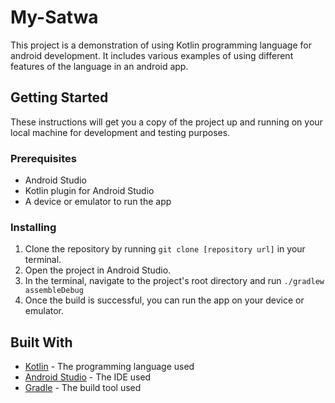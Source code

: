 # My-Satwa

This project is a demonstration of using Kotlin programming language for android development. It includes various examples of using different features of the language in an android app.

## Getting Started

These instructions will get you a copy of the project up and running on your local machine for development and testing purposes.

### Prerequisites

- Android Studio
- Kotlin plugin for Android Studio
- A device or emulator to run the app

### Installing

1. Clone the repository by running `git clone [repository url]` in your terminal.
2. Open the project in Android Studio.
3. In the terminal, navigate to the project's root directory and run `./gradlew assembleDebug`
4. Once the build is successful, you can run the app on your device or emulator.

## Built With

- [Kotlin](https://kotlinlang.org/) - The programming language used
- [Android Studio](https://developer.android.com/studio) - The IDE used
- [Gradle](https://gradle.org/) - The build tool used
